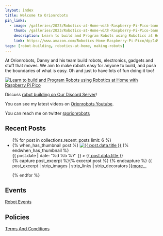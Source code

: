 ```yaml
---
layout: index
title: Welcome to Orionrobots
pin_links:
  - image: /galleries/2023/Robotics-at-Home-with-Raspberry-Pi-Pico-banner-2048.png
    thumb: /galleries/2023/Robotics-at-Home-with-Raspberry-Pi-Pico-banner-2048.png
    description: Learn to build and Program Robots using Robotics at Home with Raspberry Pi Pico
    link: https://www.amazon.com/Robotics-Home-Raspberry-Pi-Pico/dp/1492079941
tags: [robot-building, robotics-at-home, making-robots]
---
```

At Orionrobots, Danny and his team build robots, electronics, gadgets and stuff that moves.
We aim to make robots easy for anyone to build, and push the boundaries of what is easy. Oh and just to have lots of fun doing it too!

<a href="https://packt.link/5swS2" title="Learn to build and Program Robots using Robotics at Home with Raspberry Pi Pico"><img src="/galleries/2023/Robotics-at-Home-with-Raspberry-Pi-Pico-banner-2048.jpg"
  alt="Learn to build and Program Robots using Robotics at Home with Raspberry Pi Pico"
  sizes="(min-width: 1200px) 1140px, (min-width: 1000px) 940px, (min-width: 800px) 720px, 93.75vw"
  srcset="/galleries/2023/Robotics-at-Home-with-Raspberry-Pi-Pico-banner-720.jpg 720w, /galleries/2023/Robotics-at-Home-with-Raspberry-Pi-Pico-banner-1140.jpg 1140w, /galleries/2023/Robotics-at-Home-with-Raspberry-Pi-Pico-banner-1280.jpg 1280w"></a>

Discuss [robot building on Our Discord Server](https://discord.gg/sMnPxFhAe2)!

You can see my latest videos on [Orionrobots Youtube](https://youtube.com/orionrobots).

You can reach me on twitter [@orionrobots](https://twitter.com/orionrobots)

## Recent Posts

<ul class="posts">
  {% for post in collections.recent_posts limit: 6 %}
    <li class="post media">
      {% when_has_thumbnail post %}
      <a class="media-left" href="{{ BASE_PATH }}{{ post.url }}"><img alt="{{ post.data.title }}" class="media-object index_post_thumb" src="{% thumbnail post %}"></a>
      {% endwhen_has_thumbnail %}
      <div class="post-content media-body">
        <div class="media-heading"><span class="post_date">{{ post.date | date: '%d %b %Y' }}</span> &raquo;
          <a class="post_title" href="{{ BASE_PATH }}{{ post.url }}">{{ post.data.title }}</a>
        </div>
          <div class="clearfix post_excerpt">
            {% capture post_excerpt %}{% excerpt post %} {% endcapture %}
            {{ post_excerpt | strip_images | strip_links | strip_decorators }}<a href="{{ BASE_PATH }}{{ post.url }}">more...</a>
          </div>
      </div>
        <p class="clearfix"></p>
    </li>
  {% endfor %}
</ul>

## Events

[Robot Events](wiki/robot_events.html)

## Policies

<a href="/wiki/terms_and_conditions.html" title="Terms And Conditions">Terms And Conditions</a>
